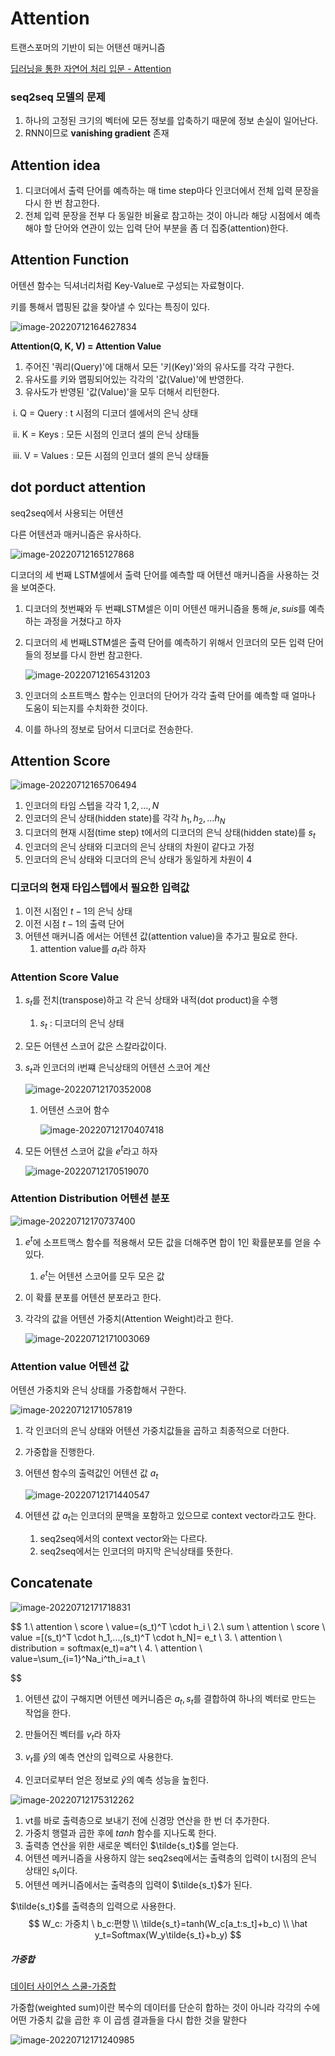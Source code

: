 # Attention

트랜스포머의 기반이 되는 어탠션 매커니즘

[딥러닝을 통한 자연어 처리 입문 - Attention](https://wikidocs.net/22893)





### seq2seq 모델의 문제

1. 하나의 고정된 크기의 벡터에 모든 정보를 압축하기 때문에 정보 손실이 일어난다.
2. RNN이므로 **vanishing gradient** 존재



## Attention idea

1. 디코더에서 출력 단어를 예측하는 매 time step마다 인코더에서 전체 입력 문장을 다시 한 번 참고한다.
2. 전체 입력 문장을 전부 다 동일한 비율로 참고하는 것이 아니라 해당 시점에서 예측해야 할 단어와 연관이 있는 입력 단어 부분을 좀 더 집중(attention)한다.



## Attention Function

어텐션 함수는 딕셔너리처럼 Key-Value로 구성되는 자료형이다.

키를 통해서 맵핑된 값을 찾아낼 수 있다는 특징이 있다.

![image-20220712164627834](../../images/Attention/image-20220712164627834.png)

**Attention(Q, K, V) = Attention Value**

1. 주어진 '쿼리(Query)'에 대해서 모든 '키(Key)'와의 유사도를 각각 구한다.
2.  유사도를 키와 맵핑되어있는 각각의 '값(Value)'에 반영한다.
3. 유사도가 반영된 '값(Value)'을 모두 더해서 리턴한다.

​             i.     Q = Query : t 시점의 디코더 셀에서의 은닉 상태

​            ii.     K = Keys : 모든 시점의 인코더 셀의 은닉 상태들

​            iii.     V = Values : 모든 시점의 인코더 셀의 은닉 상태들



## dot porduct attention

seq2seq에서 사용되는 어텐션 

다른 어텐션과 매커니즘은 유사하다.

![image-20220712165127868](../../images/Attention/image-20220712165127868.png)

디코더의 세 번째 LSTM셀에서 출력 단어를 예측할 때 어텐션 매커니즘을 사용하는 것을 보여준다.

1. 디코더의 첫번째와 두 번쨰LSTM셀은 이미 어텐션 매커니즘을 통해 $je, suis$를 예측하는 과정을 거쳤다고 하자

2. 디코더의 세 번째LSTM셀은 출력 단어를 예측하기 위해서 인코더의 모든 입력 단어들의 정보를 다시 한번 참고한다.

   ![image-20220712165431203](../../images/Attention/image-20220712165431203.png)

3. 인코더의 소프트맥스 함수는 인코더의 단어가 각각 출력 단어를 예측할 때 얼마나 도움이 되는지를 수치화한 것이다.

4. 이를 하나의 정보로 담어서 디코더로 전송한다.



## Attention Score

![image-20220712165706494](../../images/Attention/image-20220712165706494.png)

1. 인코더의 타임 스텝을 각각 $1,2,...,N$
2. 인코더의 은닉 상태(hidden state)를 각각 $h_1, h_2, ... h_N$
3. 디코더의 현재 시점(time step) t에서의 디코더의 은닉 상태(hidden state)를 $s_t$
4.  인코더의 은닉 상태와 디코더의 은닉 상태의 차원이 같다고 가정 
5. 인코더의 은닉 상태와 디코더의 은닉 상태가 동일하게 차원이 4



### 디코더의 현재 타입스텝에서 필요한 입력값

1. 이전 시점인 $t-1$의 은닉 상태
2. 이전 시점 $t-1$의 출력 단어
3. 어텐션 매커니즘 에서는 어텐션 값(attention value)을 추가고 필요로 한다.
   1. attention value를 $a_t$라 하자



### Attention Score Value

1. $s_t$를 전치(transpose)하고 각 은닉 상태와 내적(dot product)을 수행

   1. $s_t$ : 디코더의 은닉 상태

2. 모든 어텐션 스코어 값은 스칼라값이다.

3. $s_t$과 인코더의 i번쨰 은닉상태의 어텐션 스코어 계산

   ![image-20220712170352008](../../images/Attention/image-20220712170352008.png)

   1. 어텐션 스코어 함수

      ![image-20220712170407418](../../images/Attention/image-20220712170407418.png)

4. 모든 어텐션 스코어 값을 $e^t$라고 하자

   ![image-20220712170519070](../../images/Attention/image-20220712170519070.png)

   



### Attention Distribution 어텐션 분포

![image-20220712170737400](../../images/Attention/image-20220712170737400.png)

1. $e^t$에 소프트맥스 함수를 적용해서 모든 값을 더해주면 합이 1인 확률분포를 얻을 수  있다.

   1. $e^t$는 어텐션 스코어를 모두 모은 값

2. 이 확률 분포를 어텐션 분포라고 한다.

3. 각각의 값을 어텐션 가중치(Attention Weight)라고 한다.

   ![image-20220712171003069](../../images/Attention/image-20220712171003069.png)



### Attention value 어텐션 값

어텐션 가중치와 은닉 상태를 가중합해서 구한다.

![image-20220712171057819](../../images/Attention/image-20220712171057819.png)

1. 각 인코더의 은닉 상태와 어텐션 가중치값들을 곱하고 최종적으로 더한다.

2. 가중합을 진행한다.

3. 어텐션 함수의 출력값인 어텐션 값 $a_t$

   ![image-20220712171440547](../../images/Attention/image-20220712171440547.png)

4. 어텐션 값 $a_t$는 인코더의 문맥을 포함하고 있으므로 context vector라고도 한다.

   1. seq2seq에서의 context vector와는 다르다.
   2. seq2seq에서는 인코더의 마지막 은닉상태를 뜻한다.

   

   

   

## Concatenate

![image-20220712171718831](../../images/Attention/image-20220712171718831.png)


$$
1.\ attention \ score \ value=(s_t)^T \cdot h_i
\\
2.\ sum \ attention \ score \ value =[(s_t)^T \cdot h_1,...,(s_t)^T \cdot h_N]= e_t
\\
3. \ attention \ distribution = softmax(e_t)=a^t
\\
4. \ attention \ value=\sum_{i=1}^Na_i^th_i=a_t
\\
$$

1. 어텐션 값이 구해지면 어텐션 메커니즘은 $a_t, s_t$를 결합하여 하나의 벡터로 만드는 작업을 한다.

2. 만들어진 벡터를 $v_t$라 하자
3. $v_t$를 $\hat y$의 예측 연산의 입력으로 사용한다.
4. 인코더로부터 얻은 정보로 $\hat y$의 예측 성능을 높힌다.



![image-20220712175312262](../../images/Attention/image-20220712175312262.png)

1. vt를 바로 출력층으로 보내기 전에 신경망 연산을 한 번 더 추가한다.
2. 가중치 행렬과 곱한 후에 $tanh$ 함수를 지나도록 한다.
3. 출력층 연산을 위한 새로운 벡터인 $\tilde{s_t}$를 얻는다.
4. 어텐션 메커니즘을 사용하지 않는 seq2seq에서는 출력층의 입력이 t시점의 은닉 상태인 $s_t$이다.
5. 어텐션 메커니즘에서는 출력층의 입력이 $\tilde{s_t}$가 된다.





$\tilde{s_t}$를 출력층의 입력으로 사용한다.
$$
W_c: 가중치 \ b_c:편향
\\
\tilde{s_t}=tanh(W_c[a_t:s_t]+b_c)
\\
\hat y_t=Softmax(W_y\tilde{s_t}+b_y)
$$




##### 가중합

[데이터 사이언스 스쿨-가중합](https://datascienceschool.net/02%20mathematics/02.02%20%EB%B2%A1%ED%84%B0%EC%99%80%20%ED%96%89%EB%A0%AC%EC%9D%98%20%EC%97%B0%EC%82%B0.html#id7)

가중합(weighted sum)이란 복수의 데이터를 단순히 합하는 것이 아니라 각각의 수에 어떤 가중치 값을 곱한 후 이 곱셈 결과들을 다시 합한 것을 말한다

![image-20220712171240985](../../images/Attention/image-20220712171240985.png)



